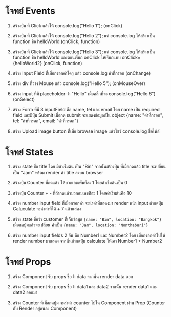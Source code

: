 # โจทย์ Events

1. สร้างปุ่ม ที่ Click แล้วให้ console.log("Hello 1"); (onClick)

2. สร้างปุ่ม ที่ Click แล้วให้ console.log("Hello 2");
แต่ console.log ให้สร้างเป็น function ชื่อ helloWorld (onClick, function)

3. สร้างปุ่ม ที่ Click แล้วให้ console.log("Hello 3"); แต่ console.log ให้สร้างเป็น function ชื่อ helloWorld และตอนเรียก onClick ให้เรียกแบบ onClick={helloWorld2} (onClick, function)

4. สร้าง Input Field ที่เมื่อกรอกค่าใดๆ แล้ว console.log ค่าที่กรอก (onChange)

5. สร้าง div ที่วาง Mouse แล้ว console.log("Hello 5"); (onMouseOver)

6. สร้าง input ที่มี placeholder ว่า "Hello" เมื่อคลิ้กที่จะ console.log("Hello 6") (onSelect)

7. สร้าง Form ที่มี 3 inputField คือ name, tel และ email โดย name เป็น required field และมีปุ่ม Submit เมื่อกด submit จะแสดงข้อมูลเป็น object {name: "ค่าที่กรอก", tel: "ค่าที่กรอก", email: "ค่าที่กรอก"}

8. สร้าง Upload image button ที่เมื่อ browse image แล้วโชว์ console.log ชื่อไฟล์

# โจทย์ States

1. สร้าง state ชื่อ title โดย มีค่าเริ่มต้น เป็น "Bin" จากนั้นสร้างปุ่ม ที่เมื่อกดแล้ว title จะเปลี่ยนเป็น "Jam" พร้อม render ค่า title ลงบน browser

2. สร้างปุ่ม Counter ที่กดแล้ว ให้บวกเลขเพิ่มทีละ 1 โดยค่าเริ่มต้นเป็น 0

3. สร้างปุ่ม Counter + - ที่ถ้ากดแล้วบวกลบเลขทีละ 1 โดยค่าเริ่มต้นคือ 10

4. สร้าง number input field ที่เมื่อกรอกค่า จะนำค่าที่แสดงมา render หน้า input ถ้ากดปุ่ม Caluculate จะนำค่าที่ได้ + 7 แล้วแสดง

5. สร้าง state ชื่อว่า customer ที่เก็บข้อมูล `{name: "Bin", location: "Bangkok"}` เมื่อกดปุ่มแล้วจะเปลี่ยน ค่าเป็น `{name: "Jam", location: "Nonthaburi"}`

6. สร้าง number input fields 2 อัน คือ Number1 และ Number2 โดย เมื่อกรอกค่าไปให้ render number มาแสดง จากนั้นถ้ากดปุ่ม calculate ให้เอา Number1 + Number2

# โจทย์ Props

1. สร้าง Component รับ props ชื่อว่า data จากนั้น render data ออก

2. สร้าง Component รับ props ชื่อว่า data1 และ data2 จากนั้น render data1 และ data2 ออกมา

3. สร้าง Counter ที่เมื่อกดปุ่ม จะส่งค่า counter ไปใน Component ผ่าน Prop (Counter กับ Render อยู่คนละ Component)